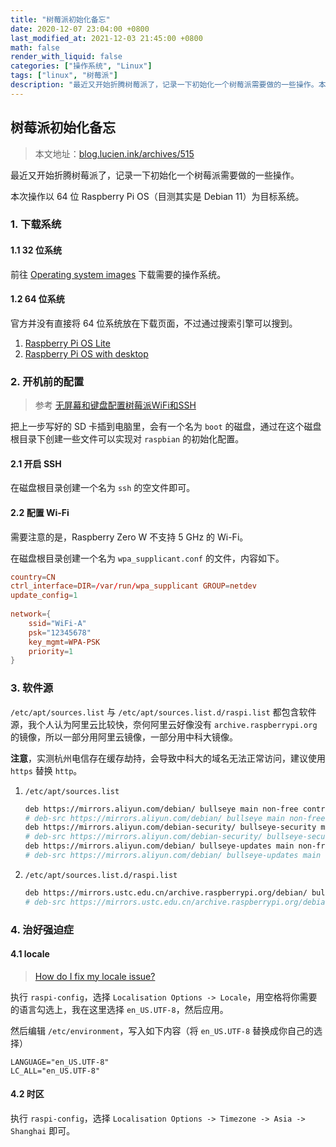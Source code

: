```yaml
---
title: "树莓派初始化备忘"
date: 2020-12-07 23:04:00 +0800
last_modified_at: 2021-12-03 21:45:00 +0800
math: false
render_with_liquid: false
categories: ["操作系统", "Linux"]
tags: ["linux", "树莓派"]
description: "最近又开始折腾树莓派了，记录一下初始化一个树莓派需要做的一些操作。本次操作以 64 位 Raspberry Pi OS（目测其实是 Debian 11）为目标系统。"
---
```


## 树莓派初始化备忘

> 本文地址：[blog.lucien.ink/archives/515][this]

最近又开始折腾树莓派了，记录一下初始化一个树莓派需要做的一些操作。

本次操作以 64 位 Raspberry Pi OS（目测其实是 Debian 11）为目标系统。

### 1. 下载系统

#### 1.1 32 位系统

前往 [Operating system images][download_image] 下载需要的操作系统。

#### 1.2 64 位系统

官方并没有直接将 64 位系统放在下载页面，不过通过搜索引擎可以搜到。

1. [Raspberry Pi OS Lite][raspios_lite_arm64]
2. [Raspberry Pi OS with desktop][raspios_arm64]

### 2. 开机前的配置

> 参考 [无屏幕和键盘配置树莓派WiFi和SSH][shumeipai.nxez]

把上一步写好的 SD 卡插到电脑里，会有一个名为 `boot` 的磁盘，通过在这个磁盘根目录下创建一些文件可以实现对 `raspbian` 的初始化配置。

#### 2.1 开启 SSH

在磁盘根目录创建一个名为 `ssh` 的空文件即可。

#### 2.2 配置 Wi-Fi

需要注意的是，Raspberry Zero W 不支持 5 GHz 的 Wi-Fi。

在磁盘根目录创建一个名为 `wpa_supplicant.conf` 的文件，内容如下。

```conf
country=CN
ctrl_interface=DIR=/var/run/wpa_supplicant GROUP=netdev
update_config=1
 
network={
    ssid="WiFi-A"
    psk="12345678"
    key_mgmt=WPA-PSK
    priority=1
}
```

### 3. 软件源

`/etc/apt/sources.list` 与 `/etc/apt/sources.list.d/raspi.list` 都包含软件源，我个人认为阿里云比较快，奈何阿里云好像没有 `archive.raspberrypi.org` 的镜像，所以一部分用阿里云镜像，一部分用中科大镜像。

**注意**，实测杭州电信存在缓存劫持，会导致中科大的域名无法正常访问，建议使用 `https` 替换 `http`。

1. `/etc/apt/sources.list`

    ```bash
    deb https://mirrors.aliyun.com/debian/ bullseye main non-free contrib
    # deb-src https://mirrors.aliyun.com/debian/ bullseye main non-free contrib
    deb https://mirrors.aliyun.com/debian-security/ bullseye-security main
    # deb-src https://mirrors.aliyun.com/debian-security/ bullseye-security main
    deb https://mirrors.aliyun.com/debian/ bullseye-updates main non-free contrib
    # deb-src https://mirrors.aliyun.com/debian/ bullseye-updates main non-free contrib
    ```

2. `/etc/apt/sources.list.d/raspi.list`

    ```bash
    deb https://mirrors.ustc.edu.cn/archive.raspberrypi.org/debian/ bullseye main
    # deb-src https://mirrors.ustc.edu.cn/archive.raspberrypi.org/debian/ bullseye main
    ```

### 4. 治好强迫症

#### 4.1 locale

> [How do I fix my locale issue?][locale_issue]

执行 `raspi-config`，选择 `Localisation Options -> Locale`，用空格将你需要的语言勾选上，我在这里选择 `en_US.UTF-8`，然后应用。

然后编辑 `/etc/environment`，写入如下内容（将 `en_US.UTF-8` 替换成你自己的选择）

```shell
LANGUAGE="en_US.UTF-8"
LC_ALL="en_US.UTF-8"
```

#### 4.2 时区

执行 `raspi-config`，选择 `Localisation Options -> Timezone -> Asia -> Shanghai` 即可。

[this]: https://blog.lucien.ink/archives/515/
[download_image]: https://www.raspberrypi.org/software/operating-systems/
[shumeipai.nxez]: https://shumeipai.nxez.com/2017/09/13/raspberry-pi-network-configuration-before-boot.html
[raspios_lite_arm64]: https://downloads.raspberrypi.org/raspios_lite_arm64/images/
[raspios_arm64]: https://downloads.raspberrypi.org/raspios_arm64/images/
[locale_issue]: https://askubuntu.com/questions/162391/how-do-i-fix-my-locale-issue